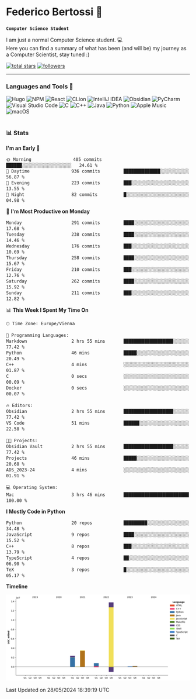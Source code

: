 # Federico Bertossi 🚀

**`Computer Science Student`**

[//]: # (Thanks to @ForrestKnight for the inspiration.)

<!-- TODO: Insert a banner image -->

I am just a normal Computer Science student. 💻 </br>
Here you can find a summary of what has been (and will be) my journey as a Computer Scientist, stay tuned :)

   <p>
      <a href="https://github.com/mrBymax?tab=repositories&sort=stargazers">
         <img alt="total stars" title="Total stars on GitHub" src="https://custom-icon-badges.demolab.com/github/stars/mrBymax?color=55960c&style=for-the-badge&labelColor=488207&logo=star"/></a>
<a href="https://github.com/mrBymax?tab=followers">
         <img alt="followers" title="Follow me on Github" src="https://custom-icon-badges.demolab.com/github/followers/mrBymax?color=236ad3&labelColor=1155ba&style=for-the-badge&logo=person-add&label=Follow&logoColor=white"/></a>
   </p>

---

<!-- TODO: Insert a GIF -->
### Languages and Tools 🧰

<!-- TODO: Change it with shields -->
![Hugo](https://img.shields.io/badge/Hugo-black.svg?style=for-the-badge&logo=Hugo)
![NPM](https://img.shields.io/badge/NPM-%23CB3837.svg?style=for-the-badge&logo=npm&logoColor=white)
![React](https://img.shields.io/badge/react-%2320232a.svg?style=for-the-badge&logo=react&logoColor=%2361DAFB)
![CLion](https://img.shields.io/badge/CLion-black?style=for-the-badge&logo=clion&logoColor=white)
![IntelliJ IDEA](https://img.shields.io/badge/IntelliJIDEA-000000.svg?style=for-the-badge&logo=intellij-idea&logoColor=white)
![Obsidian](https://img.shields.io/badge/Obsidian-%23483699.svg?style=for-the-badge&logo=obsidian&logoColor=white)
![PyCharm](https://img.shields.io/badge/pycharm-143?style=for-the-badge&logo=pycharm&logoColor=black&color=black&labelColor=green)
![Visual Studio Code](https://img.shields.io/badge/Visual%20Studio%20Code-0078d7.svg?style=for-the-badge&logo=visual-studio-code&logoColor=white)
![C](https://img.shields.io/badge/c-%2300599C.svg?style=for-the-badge&logo=c&logoColor=white)
![C++](https://img.shields.io/badge/c++-%2300599C.svg?style=for-the-badge&logo=c%2B%2B&logoColor=white)
![Java](https://img.shields.io/badge/java-%23ED8B00.svg?style=for-the-badge&logo=openjdk&logoColor=white)
![Python](https://img.shields.io/badge/python-3670A0?style=for-the-badge&logo=python&logoColor=ffdd54)
![Apple Music](https://img.shields.io/badge/Apple_Music-9933CC?style=for-the-badge&logo=apple-music&logoColor=white)
![macOS](https://img.shields.io/badge/mac%20os-000000?style=for-the-badge&logo=macos&logoColor=F0F0F0)


#

### 📊 Stats

<!-- ![My GitHub stats](https://github-readme-stats.vercel.app/api?username=mrBymax&show_icons=true&theme=dracula) -->


<!--START_SECTION:waka-->
**I'm an Early 🐤** 

```text
🌞 Morning                405 commits         ██████░░░░░░░░░░░░░░░░░░░   24.61 % 
🌆 Daytime                936 commits         ██████████████░░░░░░░░░░░   56.87 % 
🌃 Evening                223 commits         ███░░░░░░░░░░░░░░░░░░░░░░   13.55 % 
🌙 Night                  82 commits          █░░░░░░░░░░░░░░░░░░░░░░░░   04.98 % 
```
📅 **I'm Most Productive on Monday** 

```text
Monday                   291 commits         ████░░░░░░░░░░░░░░░░░░░░░   17.68 % 
Tuesday                  238 commits         ████░░░░░░░░░░░░░░░░░░░░░   14.46 % 
Wednesday                176 commits         ███░░░░░░░░░░░░░░░░░░░░░░   10.69 % 
Thursday                 258 commits         ████░░░░░░░░░░░░░░░░░░░░░   15.67 % 
Friday                   210 commits         ███░░░░░░░░░░░░░░░░░░░░░░   12.76 % 
Saturday                 262 commits         ████░░░░░░░░░░░░░░░░░░░░░   15.92 % 
Sunday                   211 commits         ███░░░░░░░░░░░░░░░░░░░░░░   12.82 % 
```


📊 **This Week I Spent My Time On** 

```text
🕑︎ Time Zone: Europe/Vienna

💬 Programming Languages: 
Markdown                 2 hrs 55 mins       ███████████████████░░░░░░   77.42 % 
Python                   46 mins             █████░░░░░░░░░░░░░░░░░░░░   20.49 % 
C++                      4 mins              ░░░░░░░░░░░░░░░░░░░░░░░░░   01.87 % 
C                        0 secs              ░░░░░░░░░░░░░░░░░░░░░░░░░   00.09 % 
Docker                   0 secs              ░░░░░░░░░░░░░░░░░░░░░░░░░   00.07 % 

🔥 Editors: 
Obsidian                 2 hrs 55 mins       ███████████████████░░░░░░   77.42 % 
VS Code                  51 mins             ██████░░░░░░░░░░░░░░░░░░░   22.58 % 

🐱‍💻 Projects: 
Obsidian Vault           2 hrs 55 mins       ███████████████████░░░░░░   77.42 % 
Projects                 46 mins             █████░░░░░░░░░░░░░░░░░░░░   20.68 % 
ADS_2023-24              4 mins              ░░░░░░░░░░░░░░░░░░░░░░░░░   01.91 % 

💻 Operating System: 
Mac                      3 hrs 46 mins       █████████████████████████   100.00 % 
```

**I Mostly Code in Python** 

```text
Python                   20 repos            █████████░░░░░░░░░░░░░░░░   34.48 % 
JavaScript               9 repos             ████░░░░░░░░░░░░░░░░░░░░░   15.52 % 
C++                      8 repos             ███░░░░░░░░░░░░░░░░░░░░░░   13.79 % 
TypeScript               4 repos             ██░░░░░░░░░░░░░░░░░░░░░░░   06.90 % 
TeX                      3 repos             █░░░░░░░░░░░░░░░░░░░░░░░░   05.17 % 
```



**Timeline**

![Lines of Code chart](https://raw.githubusercontent.com/mrBymax/mrBymax/main/assets/bar_graph.png)


 Last Updated on 28/05/2024 18:39:19 UTC
<!--END_SECTION:waka-->


[linkedin]: https://linkedin.com/federico-bertossi
[website]:  https://www.federicobertossi.com

</details>
